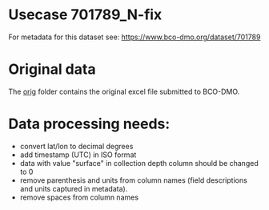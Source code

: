 # Usecase 701789_N-fix

For metadata for this dataset see: https://www.bco-dmo.org/dataset/701789

# Original data

The [orig](orig) folder contains the original excel file submitted to BCO-DMO.

# Data processing needs:

* convert lat/lon to decimal degrees
* add timestamp (UTC) in ISO format
* data with value "surface" in collection depth column should be changed to 0
* remove parenthesis and units from column names (field descriptions and units captured in metadata).
* remove spaces from column names
